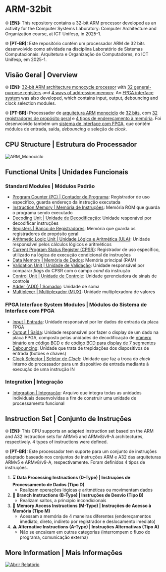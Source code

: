 # ARM-32bit
🌐 **[EN]:** This repository contains a 32-bit ARM processor developed as an activity for the Computer Systems Laboratory: Computer Architecture and Organization course, at ICT Unifesp, in 2025-1. 

🌐 **[PT-BR]:** Este repositório contém um processador ARM de 32 bits desenvolvido como atividade na disciplina Laboratório de Sistemas Computacionais: Arquitetura e Organização de Computadores, no ICT Unifesp, em 2025-1.

## Visão Geral | Overview
🌐 **[EN]:** <ins>32-bit ARM architecture monocycle processor</ins> with <ins>32 general-purpose registers</ins> and <ins>4 ways of addressing memory</ins>. An <ins>FPGA interface system</ins> was also developed, which contains input, output, debouncing and clock selection modules. 

🌐 **[PT-BR]:** Processador de <ins>arquitetura ARM</ins> <ins>monociclo</ins> de <ins>32 bits</ins>, com <ins>32 registradores de propósito geral</ins> e <ins>4 tipos de endereçamento à memória</ins>. Foi desenvolvido também um <ins>sistema de interface com FPGA</ins>, que contém módulos de entrada, saída, _debouncing_ e seleção de _clock_.

## CPU Structure | Estrutura do Processador
![ARM_Monociclo](https://github.com/user-attachments/assets/7aaaeba3-b9df-49ce-b50a-560830d5e8b5)

## Functional Units | Unidades Funcionais
### Standard Modules | Módulos Padrão
- [Program Counter (PC) | Contador de Programa](PC.v): Registrador de uso específico, guarda endereço da instrução executada
- [Instruction Memory | Memória de Instruções](MemInstrucoes.v): Memória ROM que guarda o programa sendo executado
- [Decoding Unit | Unidade de Decodificação](UnidadeDecodificacao.v): Unidade responável por decodificar instruções
- [Registers | Banco de Registradores](BancoRegistradores.v): Memória que guarda os registradores de propósito geral
- [Arithmetic Logic Unit | Unidade Lógica e Aritmética (ULA)](ULA.v): Unidade responsável pelos cálculos lógicos e aritméticos
- [Current Program Status Register (CPSR)](CPSR.v): Registrador de uso específico, utilizado na lógica de execução condicional de instruções
- [Data Memory | Memória de Dados](MemPrincipal.v): Memória principal (RAM)
- [Validation Unit | Unidade de Validação](UnidadeValidacao.v): Unidade responsável por comparar _flags_ do CPSR com o campo _cond_ da instrução
- [Control Unit | Unidade de Controle](UnidadeControle.v): Unidade gerenciadora de sinais de controle
- [Adder (ADD) | Somador](Adder.v): Unidade de soma
- [Multiplexer | Multiplexador (MUX)](MUX.v): Unidade multiplexadora de valores

### FPGA Interface System Modules | Módulos do Sistema de Interface com FPGA
- [Input | Entrada](Entrada.v): Unidade responsável por ler dados de entrada da placa FPGA
- [Output | Saída](Saida.v): Unidade responsável por fazer o display de um dado na placa FPGA, composto pelas unidades de decodificação de [número binário em código BCD](BinarioBCD.v) e de [código BCD para display de 7 segmentos](BCD7Seg.v)
- [Debouncing](Debounce.v): Unidade que trata de trepidações dos dispositivos de entrada (botões e chaves)
- [Clock Selector | Seletor de _Clock_](SeletorClock.v): Unidade que faz a troca do _clock_ interno do processador para um dispositivo de entrada mediante à execução de uma instrução IN

### Integration | Integração
- [Integration | Integração](Integracao.v): Arquivo que integra todas as unidades individuais desenvolvidas a fim de construir uma unidade de processamento funcional

## Instruction Set | Conjunto de Instruções
🌐 **[EN]:** This CPU supports an adapted instruction set based on the ARM and A32 instruction sets for ARMv5 and ARMv8/v9-A architectures, respectively. 4 types of instructions were defined.

🌐 **[PT-BR]:** Este processador tem suporte para um conjunto de instruções adaptado baseado nos conjuntos de instruções ARM e A32 das arquiteturas ARMv5 e ARMv8/v9-A, respectivamente. Foram definidos 4 tipos de instruções.

1. ⌛ **Data Processing Instructions (D-Type) | Instruções de Processamento de Dados (Tipo D)**
   - Realizam operações lógicas e aritméticas ou movimentam dados
2. 🔀 **Branch Instructions (B-Type) | Instruções de Desvio (Tipo B)**
   - Realizam saltos, a princípio incondicionais
3. 💾 **Memory Access Instructions (M-Type) | Instruções de Acesso à Memória (Tipo M)**
   - Acessam a memória de 4 maneiras diferentes (endereçamentos imediato, direto, indireto por registrador e deslocamento imediato)
4. ⚠️ **Alternative Instructions (A-Type) | Instruções Alternativas (Tipo A)**
   - Não se encaixam em outras categorias (interrompem o fluxo do programa, comunicação externa)

## More Information | Mais Informações 
[![Abrir Relatório](https://img.shields.io/badge/📄_(PT%20BR)%20Abrir%20Relatório-green?style=for-the-badge)](Relatorio.pdf)
